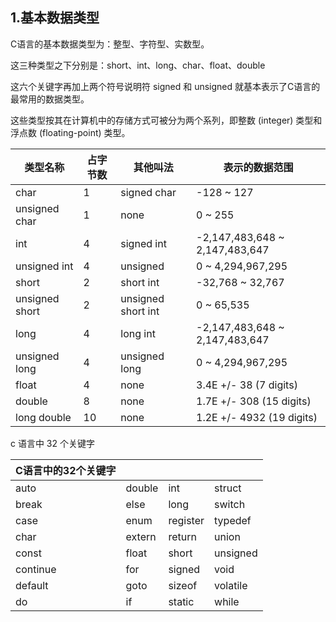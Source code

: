
## 1.基本数据类型

C语言的基本数据类型为：整型、字符型、实数型。

这三种类型之下分别是：short、int、long、char、float、double 

这六个关键字再加上两个符号说明符 signed 和 unsigned 就基本表示了C语言的最常用的数据类型。 

这些类型按其在计算机中的存储方式可被分为两个系列，即整数 (integer) 类型和浮点数 (floating-point) 类型。 




| 类型名称       | 占字节数 | 其他叫法           | 表示的数据范围                 |
| -------------- | -------- | ------------------ | ------------------------------ |
| char           | 1        | signed char        | -128 ~ 127                     |
| unsigned char  | 1        | none               | 0 ~ 255                        |
| int            | 4        | signed int         | -2,147,483,648 ~ 2,147,483,647 |
| unsigned int   | 4        | unsigned           | 0 ~ 4,294,967,295              |
| short          | 2        | short int          | -32,768 ~ 32,767               |
| unsigned short | 2        | unsigned short int | 0 ~ 65,535                     |
| long           | 4        | long int           | -2,147,483,648 ~ 2,147,483,647 |
| unsigned long  | 4        | unsigned long      | 0 ~ 4,294,967,295              |
| float          | 4        | none               | 3.4E +/- 38 (7 digits)         |
| double         | 8        | none               | 1.7E +/- 308 (15 digits)       |
| long double    | 10       | none               | 1.2E +/- 4932 (19 digits)      |



c 语言中 32 个关键字

| C语言中的32个关键字 |        |          |          |
| ------------------- | ------ | -------- | -------- |
| auto                | double | int      | struct   |
| break               | else   | long     | switch   |
| case                | enum   | register | typedef  |
| char                | extern | return   | union    |
| const               | float  | short    | unsigned |
| continue            | for    | signed   | void     |
| default             | goto   | sizeof   | volatile |
| do                  | if     | static   | while    |

